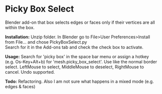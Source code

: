 # Picky Box Select

Blender add-on that box selects edges or faces only if their vertices are all within the box.

**Installation:** Unzip folder. In Blender go to File>User Preferences>Install from File... and chose PickyBoxSelect.py  
Search for it in the Add-ons tab and check the check box to activate.

**Usage:** Search for 'picky box' in the space bar menu or assign a hotkey (e.g. Os-Key+Alt+b) for 'mesh.picky_box_select'. Use like the normal border select. LeftMouse to select, MiddleMouse to deselect, RightMouse to cancel. Undo supported. 

**Todo:** Refactoring. Also I am not sure what happens in a mixed mode (e.g. edges & faces)
